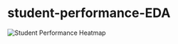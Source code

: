 # student-performance-EDA
![Student Performance Heatmap](https://github.com/aadilchavhan/student-performance-EDA/blob/main/Correlation%20Heatmap%20of%20Student%20Performance.png)
